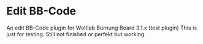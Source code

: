 Edit BB-Code
========================

An edit BB-Code plugin for Woltlab Burnung Board 3.1.x (test plugin)
This is just for testing. Still not finished or perfekt but working.